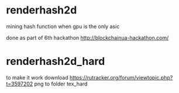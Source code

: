 # renderhash2d
mining hash function when gpu is the only asic

done as part of 6th hackathon http://blockchainua-hackathon.com/

# renderhash2d_hard
to make it work download https://rutracker.org/forum/viewtopic.php?t=3597202 png to folder tex_hard